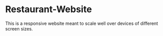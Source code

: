 # Restaurant-Website
This is a responsive website meant to scale well over devices of different screen sizes.
